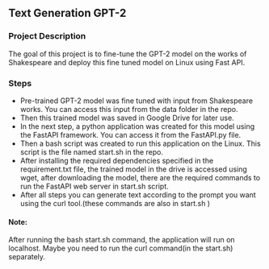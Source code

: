## Text Generation GPT-2
### Project Description
The goal of this project is to fine-tune the GPT-2 model on the works of Shakespeare and deploy this fine tuned model on Linux using Fast API. 
### Steps

- Pre-trained GPT-2 model was fine tuned with input from Shakespeare works. You can access this input from the data folder in the repo.
- Then this trained model was saved in Google Drive for later use.
- In the next step, a python application was created for this model using the FastAPI framework. You can access it from the FastAPI.py file.
- Then a bash script was created to run this application on the Linux. This script is the file named start.sh in the repo.
- After installing the required dependencies specified in the requirement.txt file, the trained model in the drive is accessed using wget, after downloading the model, there are the required commands to run the FastAPI web server in start.sh script.
- After all steps you can generate text according to the prompt you want using the curl tool.(these commands are also in start.sh )

#### Note:
After running the bash start.sh command, the application will run on localhost. Maybe you need to run the curl command(in the start.sh) separately.
